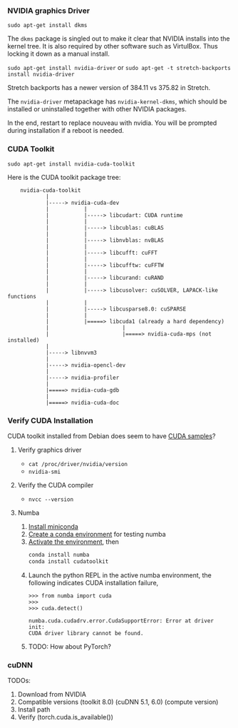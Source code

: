 ### NVIDIA graphics Driver

`sudo apt-get install dkms`

The `dkms` package is singled out to make it clear that NVIDIA installs into the kernel tree. It is also required by other software such as VirtulBox. Thus locking it down as a manual install.

`sudo apt-get install nvidia-driver` or `sudo apt-get -t stretch-backports install nvidia-driver`

Stretch backports has a newer version of 384.11 vs 375.82 in Stretch.

The `nvidia-driver` metapackage has `nvidia-kernel-dkms`, which should be installed or uninstalled together with other NVIDIA packages.

In the end, restart to replace nouveau with nvidia. You will be prompted during installation if a reboot is needed.

### CUDA Toolkit

`sudo apt-get install nvidia-cuda-toolkit`

Here is the CUDA toolkit package tree:
```
    nvidia-cuda-toolkit
            |
            |-----> nvidia-cuda-dev
            |           |
            |           |-----> libcudart: CUDA runtime
            |           |
            |           |-----> libcublas: cuBLAS
            |           |
            |           |-----> libnvblas: nvBLAS
            |           |
            |           |-----> libcufft: cuFFT
            |           |
            |           |-----> libcufftw: cuFFTW
            |           |
            |           |-----> libcurand: cuRAND
            |           |
            |           |-----> libcusolver: cuSOLVER, LAPACK-like functions
            |           |
            |           |-----> libcusparse8.0: cuSPARSE
            |           |
            |           |=====> libcuda1 (already a hard dependency)
            |                       |
            |                       |=====> nvidia-cuda-mps (not installed)
            |
            |-----> libnvvm3
            |
            |-----> nvidia-opencl-dev
            |
            |-----> nvidia-profiler
            |
            |=====> nvidia-cuda-gdb
            |
            |=====> nvidia-cuda-doc
```

### Verify CUDA Installation

CUDA toolkit installed from Debian does seem to have [CUDA samples](http://docs.nvidia.com/cuda/cuda-samples/)?

1. Verify graphics driver
    * `cat /proc/driver/nvidia/version`
    * `nvidia-smi`

2. Verify the CUDA compiler
    * `nvcc --version`

3. Numba
    1. [Install miniconda](https://conda.io/miniconda.html)
    2. [Create a conda environment](https://conda.io/docs/user-guide/tasks/manage-environments.html#creating-an-environment-with-commands) for testing numba
    3. [Activate the environment](https://conda.io/docs/user-guide/tasks/manage-environments.html#activating-an-environment), then
        ```bash
        conda install numba
        conda install cudatoolkit
        ```
    4. Launch the python REPL in the active numba environment, the following indicates CUDA installation failure,
       ```
       >>> from numba import cuda
       >>> 
       >>> cuda.detect()
       ```
       ```
       numba.cuda.cudadrv.error.CudaSupportError: Error at driver init:
       CUDA driver library cannot be found.
       ```
    5. TODO: How about PyTorch?

### cuDNN

TODOs:

1. Download from NVIDIA
2. Compatible versions (toolkit 8.0) (cuDNN 5.1, 6.0) (compute version)
3. Install path
4. Verify (torch.cuda.is_available())

